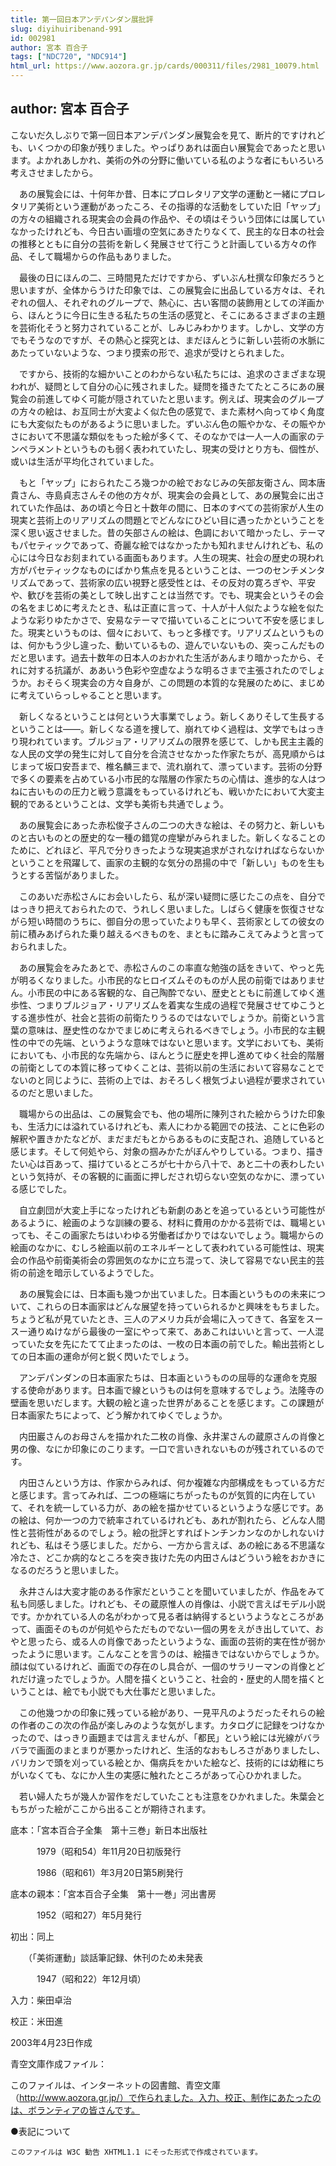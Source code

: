```yaml
---
title: 第一回日本アンデパンダン展批評
slug: diyihuiribenand-991
id: 002981
author: 宮本 百合子
tags: ["NDC720", "NDC914"]
html_url: https://www.aozora.gr.jp/cards/000311/files/2981_10079.html
---
```


## author: 宮本 百合子

こないだ久しぶりで第一回日本アンデパンダン展覧会を見て、断片的ですけれども、いくつかの印象が残りました。やっぱりあれは面白い展覧会であったと思います。よかれあしかれ、美術の外の分野に働いている私のような者にもいろいろ考えさせましたから。

　あの展覧会には、十何年か昔、日本にプロレタリア文学の運動と一緒にプロレタリア美術という運動があったころ、その指導的な活動をしていた旧「ヤップ」の方々の組織される現実会の会員の作品や、その頃はそういう団体には属していなかったけれども、今日古い画壇の空気にあきたりなくて、民主的な日本の社会の推移とともに自分の芸術を新しく発展させて行こうと計画している方々の作品、そして職場からの作品もありました。

　最後の日にほんの二、三時間見ただけですから、ずいぶん杜撰な印象だろうと思いますが、全体からうけた印象では、この展覧会に出品している方々は、それぞれの個人、それぞれのグループで、熱心に、古い客間の装飾用としての洋画から、ほんとうに今日に生きる私たちの生活の感覚と、そこにあるさまざまの主題を芸術化そうと努力されていることが、しみじみわかります。しかし、文学の方でもそうなのですが、その熱心と探究とは、まだほんとうに新しい芸術の水脈にあたっていないような、つまり摸索の形で、追求が受けとられました。

　ですから、技術的な細かいことのわからない私たちには、追求のさまざまな現われが、疑問として自分の心に残されました。疑問を掻きたてたところにあの展覧会の前進してゆく可能が隠されていたと思います。例えば、現実会のグループの方々の絵は、お互同士が大変よく似た色の感覚で、また素材へ向ってゆく角度にも大変似たものがあるように思いました。ずいぶん色の賑やかな、その賑やかさにおいて不思議な類似をもった絵が多くて、そのなかでは一人一人の画家のテンペラメントというものも弱く表われていたし、現実の受けとり方も、個性が、或いは生活が平均化されていました。

　もと「ヤップ」におられたころ幾つかの絵でおなじみの矢部友衛さん、岡本唐貴さん、寺島貞志さんその他の方々が、現実会の会員として、あの展覧会に出されていた作品は、あの頃と今日と十数年の間に、日本のすべての芸術家が人生の現実と芸術上のリアリズムの問題とでどんなにひどい目に遇ったかということを深く思い返させました。昔の矢部さんの絵は、色調において暗かったし、テーマもパセティックであって、奇麗な絵ではなかったかも知れませんけれども、私の心には今日なお刻まれている画面もあります。人生の現実、社会の歴史の現われ方がパセティックなものにばかり焦点を見るということは、一つのセンチメンタリズムであって、芸術家の広い視野と感受性とは、その反対の寛ろぎや、平安や、歓びを芸術の美として映し出すことは当然です。でも、現実会というその会の名をまじめに考えたとき、私は正直に言って、十人が十人似たような絵を似たような彩りゆたかさで、安易なテーマで描いていることについて不安を感じました。現実というものは、個々において、もっと多様です。リアリズムというものは、何かもう少し違った、動いているもの、遊んでいないもの、突っこんだものだと思います。過去十数年の日本人のおかれた生活があんまり暗かったから、それに対する抗議が、ああいう色彩や空虚なような明るさまで主張されたのでしょうか。おそらく現実会の方々自身が、この問題の本質的な発展のために、まじめに考えていらっしゃることと思います。



　新しくなるということは何という大事業でしょう。新しくありそして生長するということは――。新しくなる道を捜して、崩れてゆく過程は、文学でもはっきり現われています。ブルジョア・リアリズムの限界を感じて、しかも民主主義的な人民の文学の発生に対して自分を合流させなかった作家たちが、高見順からはじまって坂口安吾まで、椎名麟三まで、流れ崩れて、漂っています。芸術の分野で多くの要素を占めている小市民的な階層の作家たちの心情は、進歩的な人はつねに古いものの圧力と戦う意識をもっているけれども、戦いかたにおいて大変主観的であるということは、文学も美術も共通でしょう。

　あの展覧会にあった赤松俊子さんの二つの大きな絵は、その努力と、新しいものと古いものとの歴史的な一種の錯覚の痙攣がみられました。新しくなることのために、どれほど、平凡で分りきったような現実追求がされなければならないかということを飛躍して、画家の主観的な気分の昂揚の中で「新しい」ものを生もうとする苦悩がありました。

　このあいだ赤松さんにお会いしたら、私が深い疑問に感じたこの点を、自分ではっきり把えておられたので、うれしく思いました。しばらく健康を恢復させながら短い時間のうちに、御自分の思っていたよりも早く、芸術家としての彼女の前に積みあげられた乗り越えるべきものを、まともに踏みこえてみようと言っておられました。

　あの展覧会をみたあとで、赤松さんのこの率直な勉強の話をきいて、やっと先が明るくなりました。小市民的なヒロイズムそのものが人民の前衛ではありません。小市民の中にある客観的な、自己陶酔でない、歴史とともに前進してゆく進歩性、つまりブルジョア・リアリズムを着実な生成の過程で発展させてゆこうとする進歩性が、社会と芸術の前衛たりうるのではないでしょうか。前衛という言葉の意味は、歴史性のなかでまじめに考えられるべきでしょう。小市民的な主観性の中での先端、というような意味ではないと思います。文学においても、美術においても、小市民的な先端から、ほんとうに歴史を押し進めてゆく社会的階層の前衛としての本質に移ってゆくことは、芸術以前の生活において容易なことでないのと同じように、芸術の上では、おそろしく根気づよい過程が要求されているのだと思いました。



　職場からの出品は、この展覧会でも、他の場所に陳列された絵からうけた印象も、生活力には溢れているけれども、素人にわかる範囲での技法、ことに色彩の解釈や置きかたなどが、まだまだもとからあるものに支配され、追随していると感じます。そして何処やら、対象の掴みかたがぼんやりしている。つまり、描きたい心は百あって、描けているところが七十から八十で、あと二十の表わしたいという気持が、その客観的に画面に押しだされ切らない空気のなかに、漂っている感じでした。

　自立劇団が大変上手になったけれども新劇のあとを追っているという可能性があるように、絵画のような訓練の要る、材料に費用のかかる芸術では、職場といっても、そこの画家たちはいわゆる労働者ばかりではないでしょう。職場からの絵画のなかに、むしろ絵画以前のエネルギーとして表われている可能性は、現実会の作品や前衛美術会の雰囲気のなかに立ち混って、決して容易でない民主的芸術の前途を暗示しているようでした。

　あの展覧会には、日本画も幾つか出ていました。日本画というものの未来について、これらの日本画家はどんな展望を持っていられるかと興味をもちました。ちょうど私が見ていたとき、三人のアメリカ兵が会場に入ってきて、各室をスースー通りぬけながら最後の一室にやって来て、ああこれはいいと言って、一人混っていた女を先にたてて止まったのは、一枚の日本画の前でした。輸出芸術としての日本画の運命が何と鋭く閃いたでしょう。

　アンデパンダンの日本画家たちは、日本画というものの屈辱的な運命を克服する使命があります。日本画で線というものは何を意味するでしょう。法隆寺の壁画を思いだします。大観の絵と違った世界があることを感じます。この課題が日本画家たちによって、どう解かれてゆくでしょうか。



　内田巖さんのお母さんを描かれた二枚の肖像、永井潔さんの蔵原さんの肖像と男の像、なにか印象にのこります。一口で言いきれないものが残されているのです。

　内田さんという方は、作家からみれば、何か複雑な内部構成をもっている方だと感じます。言ってみれば、二つの極端にちがったものが気質的に内在していて、それを統一している力が、あの絵を描かせているというような感じです。あの絵は、何か一つの力で統率されているけれども、あれが割れたら、どんな人間性と芸術性があるのでしょう。絵の批評とすればトンチンカンなのかしれないけれども、私はそう感じました。だから、一方から言えば、あの絵にある不思議な冷たさ、どこか病的なところを突き抜けた先の内田さんはどういう絵をおかきになるのだろうと思いました。

　永井さんは大変才能のある作家だということを聞いていましたが、作品をみて私も同感しました。けれども、その蔵原惟人の肖像は、小説で言えばモデル小説です。かかれている人の名がわかって見る者は納得するというようなところがあって、画面そのものが何処やらただものでない一個の男をえがき出していて、おやと思ったら、或る人の肖像であったというような、画面の芸術的実在性が弱かったように思います。こんなことを言うのは、絵描きではないからでしょうか。顔は似ているけれど、画面での存在のし具合が、一個のサラリーマンの肖像とどれだけ違ったでしょうか。人間を描くということ、社会的・歴史的人間を描くということは、絵でも小説でも大仕事だと思いました。

　この他幾つかの印象に残っている絵があり、一見平凡のようだったそれらの絵の作者のこの次の作品が楽しみのような気がします。カタログに記録をつけなかったので、はっきり画題までは言えませんが、「都民」という絵には光線がバラバラで画面のまとまりが悪かったけれど、生活的なおもしろさがありましたし、バリカンで頭を刈っている絵とか、傷病兵をかいた絵など、技術的には幼稚にちがいなくても、なにか人生の実感に触れたところがあって心ひかれました。

　若い婦人たちが幾人か習作をだしていたことも注意をひかれました。朱葉会ともちがった絵がここから出ることが期待されます。













底本：「宮本百合子全集　第十三巻」新日本出版社


　　　1979（昭和54）年11月20日初版発行

　　　1986（昭和61）年3月20日第5刷発行

底本の親本：「宮本百合子全集　第十一巻」河出書房

　　　1952（昭和27）年5月発行

初出：同上

　　（「美術運動」談話筆記録、休刊のため未発表

　　　1947（昭和22）年12月頃）

入力：柴田卓治

校正：米田進

2003年4月23日作成

青空文庫作成ファイル：

このファイルは、インターネットの図書館、青空文庫（http://www.aozora.gr.jp/）で作られました。入力、校正、制作にあたったのは、ボランティアの皆さんです。











●表記について


	このファイルは W3C 勧告 XHTML1.1 にそった形式で作成されています。